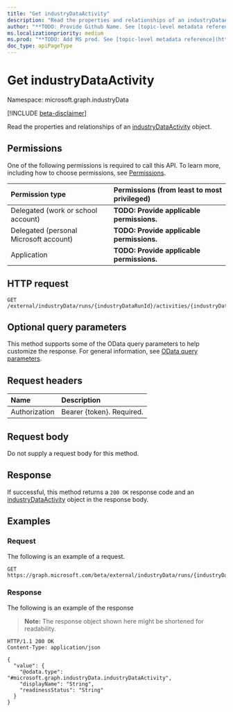 ```yaml
---
title: "Get industryDataActivity"
description: "Read the properties and relationships of an industryDataActivity object."
author: "**TODO: Provide Github Name. See [topic-level metadata reference](https://aka.ms/msgo?pagePath=API/Document/Guidelines/Metadata)**"
ms.localizationpriority: medium
ms.prod: "**TODO: Add MS prod. See [topic-level metadata reference](https://aka.ms/msgo?pagePath=API/Document/Guidelines/Metadata)**"
doc_type: apiPageType
---
```


# Get industryDataActivity
Namespace: microsoft.graph.industryData

[!INCLUDE [beta-disclaimer](../../includes/beta-disclaimer.md)]

Read the properties and relationships of an [industryDataActivity](../resources/industrydata-industrydataactivity.md) object.

## Permissions
One of the following permissions is required to call this API. To learn more, including how to choose permissions, see [Permissions](/graph/permissions-reference).

|Permission type|Permissions (from least to most privileged)|
|:---|:---|
|Delegated (work or school account)|**TODO: Provide applicable permissions.**|
|Delegated (personal Microsoft account)|**TODO: Provide applicable permissions.**|
|Application|**TODO: Provide applicable permissions.**|

## HTTP request

<!-- {
  "blockType": "ignored"
}
-->
``` http
GET /external/industryData/runs/{industryDataRunId}/activities/{industryDataRunActivityId}/activity
```

## Optional query parameters
This method supports some of the OData query parameters to help customize the response. For general information, see [OData query parameters](/graph/query-parameters).

## Request headers
|Name|Description|
|:---|:---|
|Authorization|Bearer {token}. Required.|

## Request body
Do not supply a request body for this method.

## Response

If successful, this method returns a `200 OK` response code and an [industryDataActivity](../resources/industrydata-industrydataactivity.md) object in the response body.

## Examples

### Request
The following is an example of a request.
<!-- {
  "blockType": "request",
  "name": "get_industrydataactivity"
}
-->
``` http
GET https://graph.microsoft.com/beta/external/industryData/runs/{industryDataRunId}/activities/{industryDataRunActivityId}/activity
```


### Response
The following is an example of the response
>**Note:** The response object shown here might be shortened for readability.
<!-- {
  "blockType": "response",
  "truncated": true,
  "@odata.type": "microsoft.graph.industryData.industryDataActivity"
}
-->
``` http
HTTP/1.1 200 OK
Content-Type: application/json

{
  "value": {
    "@odata.type": "#microsoft.graph.industryData.industryDataActivity",
    "displayName": "String",
    "readinessStatus": "String"
  }
}
```

